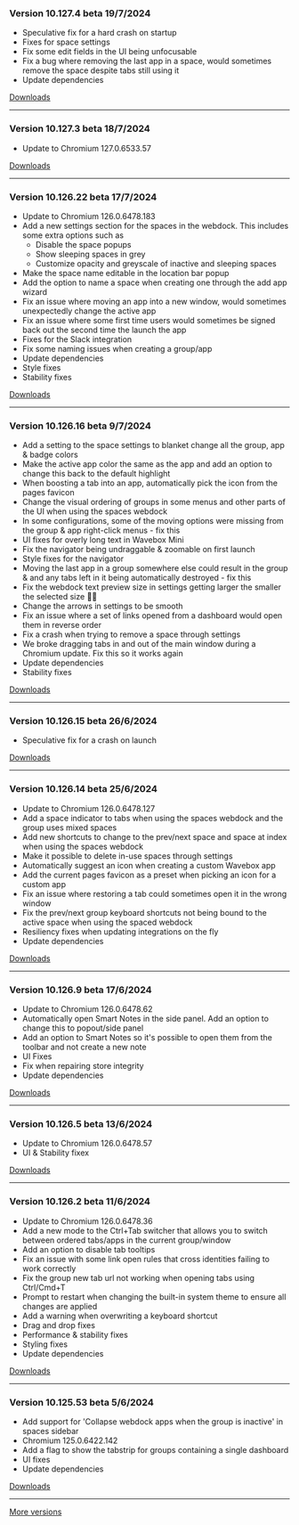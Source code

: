 <h3>Version 10.127.4 beta <span class="date">19/7/2024</span></h3>
<ul>
  <li>Speculative fix for a hard crash on startup</li>
  <li>Fixes for space settings</li>
  <li>Fix some edit fields in the UI being unfocusable</li>
  <li>Fix a bug where removing the last app in a space, would sometimes remove the space despite tabs still using it</li>
  <li>Update dependencies</li>
</ul>

[Downloads](https://wavebox.io/download/release/10.127.4.3)

---

<h3>Version 10.127.3 beta <span class="date">18/7/2024</span></h3>
<ul>
  <li>Update to Chromium 127.0.6533.57</li>
</ul>

[Downloads](https://wavebox.io/download/release/10.127.3.3)

---

<h3>Version 10.126.22 beta <span class="date">17/7/2024</span></h3>
<ul>
  <li>Update to Chromium 126.0.6478.183</li>
  <li>
    Add a new settings section for the spaces in the webdock. This includes
    some extra options such as
    <ul>
      <li>Disable the space popups</li>
      <li>Show sleeping spaces in grey</li>
      <li>Customize opacity and greyscale of inactive and sleeping spaces</li>
    </ul>
  </li>
  <li>Make the space name editable in the location bar popup</li>
  <li>Add the option to name a space when creating one through the add app wizard</li>
  <li>Fix an issue where moving an app into a new window, would sometimes unexpectedly change the active app</li>
  <li>Fix an issue where some first time users would sometimes be signed back out the second time the launch the app</li>
  <li>Fixes for the Slack integration</li>
  <li>Fix some naming issues when creating a group/app</li>
  <li>Update dependencies</li>
  <li>Style fixes</li>
  <li>Stability fixes</li>
</ul>

[Downloads](https://wavebox.io/download/release/10.126.22.3)

---

<h3>Version 10.126.16 beta <span class="date">9/7/2024</span></h3>
<ul>
  <li>Add a setting to the space settings to blanket change all the group, app & badge colors</li>
  <li>Make the active app color the same as the app and add an option to change this back to the default highlight</li>
  <li>When boosting a tab into an app, automatically pick the icon from the pages favicon</li>
  <li>Change the visual ordering of groups in some menus and other parts of the UI when using the spaces webdock</li>
  <li>In some configurations, some of the moving options were missing from the group & app right-click menus - fix this</li>
  <li>UI fixes for overly long text in Wavebox Mini</li>
  <li>Fix the navigator being undraggable & zoomable on first launch</li>
  <li>Style fixes for the navigator</li>
  <li>Moving the last app in a group somewhere else could result in the group & and any tabs left in it being automatically destroyed - fix this</li>
  <li>Fix the webdock text preview size in settings getting larger the smaller the selected size 🤦‍♂️</li>
  <li>Change the arrows in settings to be smooth</li>
  <li>Fix an issue where a set of links opened from a dashboard would open them in reverse order</li>
  <li>Fix a crash when trying to remove a space through settings</li>
  <li>We broke dragging tabs in and out of the main window during a Chromium update. Fix this so it works again</li>
  <li>Update dependencies</li>
  <li>Stability fixes</li>
</ul>

[Downloads](https://wavebox.io/download/release/10.126.16.3)

---

<h3>Version 10.126.15 beta <span class="date">26/6/2024</span></h3>
<ul>
  <li>Speculative fix for a crash on launch</li>
</ul>

[Downloads](https://wavebox.io/download/release/10.126.15.3)

---

<h3>Version 10.126.14 beta <span class="date">25/6/2024</span></h3>
<ul>
  <li>Update to Chromium 126.0.6478.127</li>
  <li>Add a space indicator to tabs when using the spaces webdock and the group uses mixed spaces</li>
  <li>Add new shortcuts to change to the prev/next space and space at index when using the spaces webdock</li>
  <li>Make it possible to delete in-use spaces through settings</li>
  <li>Automatically suggest an icon when creating a custom Wavebox app</li>
  <li>Add the current pages favicon as a preset when picking an icon for a custom app</li>
  <li>Fix an issue where restoring a tab could sometimes open it in the wrong window</li>
  <li>Fix the prev/next group keyboard shortcuts not being bound to the active space when using the spaced webdock</li>
  <li>Resiliency fixes when updating integrations on the fly</li>
  <li>Update dependencies</li>
</ul>

[Downloads](https://wavebox.io/download/release/10.126.14.3)

---

<h3>Version 10.126.9 beta <span class="date">17/6/2024</span></h3>
<ul>
  <li>Update to Chromium 126.0.6478.62</li>
  <li>Automatically open Smart Notes in the side panel. Add an option to change this to popout/side panel</li>
  <li>Add an option to Smart Notes so it's possible to open them from the toolbar and not create a new note</li>
  <li>UI Fixes</li>
  <li>Fix when repairing store integrity</li>
  <li>Update dependencies</li>
</ul>

[Downloads](https://wavebox.io/download/release/10.126.9.3)

---

<h3>Version 10.126.5 beta <span class="date">13/6/2024</span></h3>
<ul>
  <li>Update to Chromium 126.0.6478.57</li>
  <li>UI & Stability fixex</li>
</ul>

[Downloads](https://wavebox.io/download/release/10.126.5.3)

---

<h3>Version 10.126.2 beta <span class="date">11/6/2024</span></h3>
<ul>
  <li>Update to Chromium 126.0.6478.36</li>
  <li>Add a new mode to the Ctrl+Tab switcher that allows you to switch between ordered tabs/apps in the current group/window</li>
  <li>Add an option to disable tab tooltips</li>
  <li>Fix an issue with some link open rules that cross identities failing to work correctly</li>
  <li>Fix the group new tab url not working when opening tabs using Ctrl/Cmd+T</li>
  <li>Prompt to restart when changing the built-in system theme to ensure all changes are applied</li>
  <li>Add a warning when overwriting a keyboard shortcut</li>
  <li>Drag and drop fixes</li>
  <li>Performance & stability fixes</li>
  <li>Styling fixes</li>
  <li>Update dependencies</li>
</ul>

[Downloads](https://wavebox.io/download/release/10.126.2.3)

---

<h3>Version 10.125.53 beta <span class="date">5/6/2024</span></h3>
<ul>
  <li>Add support for 'Collapse webdock apps when the group is inactive' in spaces sidebar</li>
  <li>Chromium 125.0.6422.142</li>
  <li>Add a flag to show the tabstrip for groups containing a single dashboard</li>
  <li>UI fixes</li>
  <li>Update dependencies</li>
</ul>

[Downloads](https://wavebox.io/download/release/10.125.53.3)

---
[More versions](https://wavebox.io/changelog/beta/)